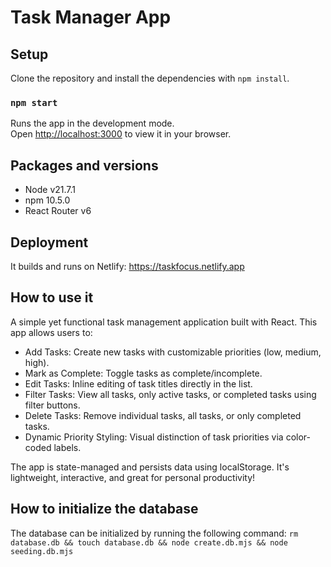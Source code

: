 # Task Manager App

## Setup

Clone the repository and install the dependencies with `npm install`.

### `npm start`

Runs the app in the development mode.\
Open [http://localhost:3000](http://localhost:3000) to view it in your browser.

## Packages and versions 
- Node v21.7.1
- npm 10.5.0
- React Router v6

## Deployment
It builds and runs on Netlify: https://taskfocus.netlify.app


## How to use it
A simple yet functional task management application built with React. This app allows users to:

- Add Tasks: Create new tasks with customizable priorities (low, medium, high).
- Mark as Complete: Toggle tasks as complete/incomplete.
- Edit Tasks: Inline editing of task titles directly in the list.
- Filter Tasks: View all tasks, only active tasks, or completed tasks using filter buttons.
- Delete Tasks: Remove individual tasks, all tasks, or only completed tasks.
- Dynamic Priority Styling: Visual distinction of task priorities via color-coded labels.

The app is state-managed and persists data using localStorage. It's lightweight, interactive, and great for personal productivity!

## How to initialize the database
The database can be initialized by running the following command: `rm database.db && touch database.db && node create.db.mjs && node seeding.db.mjs`